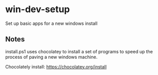 # win-dev-setup
Set up basic apps for a new windows install

## Notes
install.ps1 uses chocolatey to install a set of programs to speed up the process of paving a new windows machine. 

Chocolately install:  https://chocolatey.org/install
